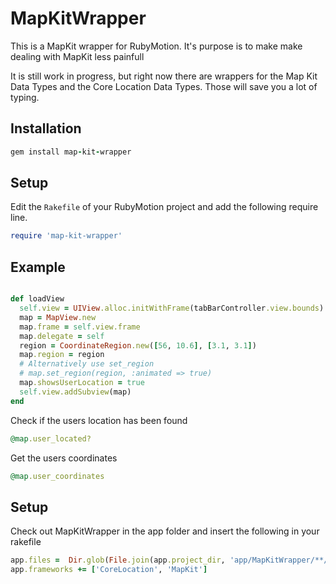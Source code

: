 MapKitWrapper
=============

This is a MapKit wrapper for RubyMotion. It's purpose is to make make dealing with MapKit less painfull

It is still work in progress, but right now there are wrappers for the Map Kit Data Types and the Core Location Data Types. Those will save you a lot of typing.

## Installation
```ruby
gem install map-kit-wrapper
```

## Setup

Edit the `Rakefile` of your RubyMotion project and add the following require line.

```ruby
require 'map-kit-wrapper'
```

## Example
```ruby

def loadView
  self.view = UIView.alloc.initWithFrame(tabBarController.view.bounds)
  map = MapView.new
  map.frame = self.view.frame
  map.delegate = self
  region = CoordinateRegion.new([56, 10.6], [3.1, 3.1])
  map.region = region
  # Alternatively use set_region
  # map.set_region(region, :animated => true)
  map.showsUserLocation = true
  self.view.addSubview(map)
end
```    
Check if the users location has been found
```ruby
@map.user_located?
```    
Get the users coordinates
```ruby
@map.user_coordinates
```    
## Setup

Check out MapKitWrapper in the app folder and insert the following in your rakefile
```ruby
app.files =  Dir.glob(File.join(app.project_dir, 'app/MapKitWrapper/**/*.rb')) | Dir.glob(File.join(app.project_dir, 'app/**/*.rb'))
app.frameworks += ['CoreLocation', 'MapKit']
```
